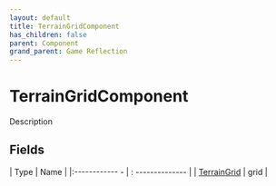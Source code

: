 ```yaml
---
layout: default
title: TerrainGridComponent
has_children: false
parent: Component
grand_parent: Game Reflection
---
```

# TerrainGridComponent
Description 

## Fields
| Type | Name |
|:------------ - | : -------------- |
| [TerrainGrid](game-reflection/classes/terrain_grid.md) | grid |
